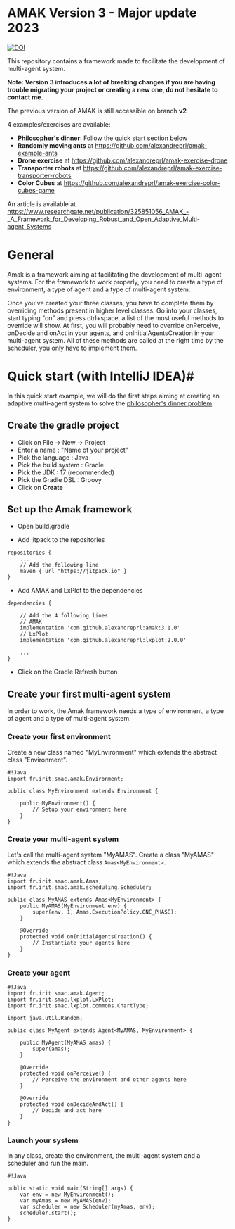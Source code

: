 # AMAK Version 3 - Major update 2023 #

[![DOI](https://zenodo.org/badge/632796095.svg)](https://doi.org/10.5281/zenodo.14054179)

This repository contains a framework made to facilitate the development of multi-agent system.

**Note: Version 3 introduces a lot of breaking changes if you are having trouble migrating your project or creating a new one, do not hesitate to contact me.**

The previous version of AMAK is still accessible on branch **v2**

4 examples/exercises are available:
- **Philosopher's dinner**: Follow the quick start section below
- **Randomly moving ants** at https://github.com/alexandreprl/amak-example-ants
- **Drone exercise** at https://github.com/alexandreprl/amak-exercise-drone
- **Transporter robots** at https://github.com/alexandreprl/amak-exercise-transporter-robots
- **Color Cubes** at https://github.com/alexandreprl/amak-exercise-color-cubes-game

An article is available at https://www.researchgate.net/publication/325851056_AMAK_-_A_Framework_for_Developing_Robust_and_Open_Adaptive_Multi-agent_Systems

# General #

Amak is a framework aiming at facilitating the development of multi-agent systems.
For the framework to work properly, you need to create a type of environment, a type of agent and a type of multi-agent system.

Once you've created your three classes, you have to complete them by overriding methods present in higher level classes. Go into your classes, start typing "on" and press ctrl+space, a list of the most useful methods to override will show.
At first, you will probably need to override onPerceive, onDecide and onAct in your agents, and onInitialAgentsCreation in your multi-agent system.
All of these methods are called at the right time by the scheduler, you only have to implement them.

# Quick start (with IntelliJ IDEA)#

In this quick start example, we will do the first steps aiming at creating an adaptive multi-agent system to solve the [philosopher's dinner problem](https://en.wikipedia.org/wiki/Dining_philosophers_problem).

## Create the gradle project ##

- Click on File -> New -> Project
- Enter a name : "Name of your project"
- Pick the language : Java
- Pick the build system : Gradle
- Pick the JDK : 17 (recommended)
- Pick the Gradle DSL : Groovy
- Click on **Create**

## Set up the Amak framework ##

* Open build.gradle

* Add jitpack to the repositories
```
repositories {
    ...
    // Add the following line
    maven { url "https://jitpack.io" }
}
```

* Add AMAK and LxPlot to the dependencies
```
dependencies {

    // Add the 4 following lines
    // AMAK
    implementation 'com.github.alexandreprl:amak:3.1.0'
    // LxPlot
    implementation 'com.github.alexandreprl:lxplot:2.0.0'
    
    ...
}
```

* Click on the Gradle Refresh button

## Create your first multi-agent system ##

In order to work, the Amak framework needs a type of environment, a type of agent and a type of multi-agent system.


### Create your first environment ###

Create a new class named "MyEnvironment" which extends the abstract class "Environment".


```
#!Java
import fr.irit.smac.amak.Environment;

public class MyEnvironment extends Environment {

	public MyEnvironment() {
		// Setup your environment here
	}
}
```

### Create your multi-agent system ###

Let's call the multi-agent system "MyAMAS".
Create a class "MyAMAS" which extends the abstract class `Amas<MyEnvironment>`.

```
#!Java
import fr.irit.smac.amak.Amas;
import fr.irit.smac.amak.scheduling.Scheduler;

public class MyAMAS extends Amas<MyEnvironment> {
	public MyAMAS(MyEnvironment env) {
		super(env, 1, Amas.ExecutionPolicy.ONE_PHASE);
	}

	@Override
	protected void onInitialAgentsCreation() {
		// Instantiate your agents here
	}
}
```

### Create your agent ###


```
#!Java
import fr.irit.smac.amak.Agent;
import fr.irit.smac.lxplot.LxPlot;
import fr.irit.smac.lxplot.commons.ChartType;

import java.util.Random;

public class MyAgent extends Agent<MyAMAS, MyEnvironment> {

	public MyAgent(MyAMAS amas) {
		super(amas);
	}

	@Override
	protected void onPerceive() {
	    // Perceive the environment and other agents here
	}

	@Override
	protected void onDecideAndAct() {
	    // Decide and act here
	}
}
```


### Launch your system ###

In any class, create the environment, the multi-agent system and a scheduler and run the main.


```
#!Java

public static void main(String[] args) {
	var env = new MyEnvironment();
	var myAmas = new MyAMAS(env);
	var scheduler = new Scheduler(myAmas, env);
	scheduler.start();
}
```
